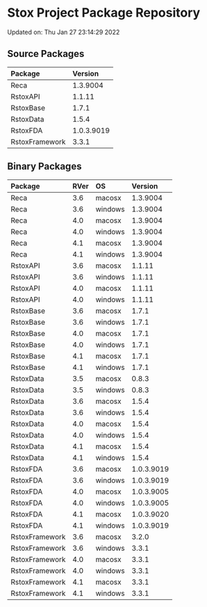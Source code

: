 # Stox Project Package Repository


Updated on: Thu Jan 27 23:14:29 2022
## Source Packages

|Package        |Version    |
|:--------------|:----------|
|Reca           |1.3.9004   |
|RstoxAPI       |1.1.11     |
|RstoxBase      |1.7.1      |
|RstoxData      |1.5.4      |
|RstoxFDA       |1.0.3.9019 |
|RstoxFramework |3.3.1      |

## Binary Packages

|Package        |RVer |OS      |Version    |
|:--------------|:----|:-------|:----------|
|Reca           |3.6  |macosx  |1.3.9004   |
|Reca           |3.6  |windows |1.3.9004   |
|Reca           |4.0  |macosx  |1.3.9004   |
|Reca           |4.0  |windows |1.3.9004   |
|Reca           |4.1  |macosx  |1.3.9004   |
|Reca           |4.1  |windows |1.3.9004   |
|RstoxAPI       |3.6  |macosx  |1.1.11     |
|RstoxAPI       |3.6  |windows |1.1.11     |
|RstoxAPI       |4.0  |macosx  |1.1.11     |
|RstoxAPI       |4.0  |windows |1.1.11     |
|RstoxBase      |3.6  |macosx  |1.7.1      |
|RstoxBase      |3.6  |windows |1.7.1      |
|RstoxBase      |4.0  |macosx  |1.7.1      |
|RstoxBase      |4.0  |windows |1.7.1      |
|RstoxBase      |4.1  |macosx  |1.7.1      |
|RstoxBase      |4.1  |windows |1.7.1      |
|RstoxData      |3.5  |macosx  |0.8.3      |
|RstoxData      |3.5  |windows |0.8.3      |
|RstoxData      |3.6  |macosx  |1.5.4      |
|RstoxData      |3.6  |windows |1.5.4      |
|RstoxData      |4.0  |macosx  |1.5.4      |
|RstoxData      |4.0  |windows |1.5.4      |
|RstoxData      |4.1  |macosx  |1.5.4      |
|RstoxData      |4.1  |windows |1.5.4      |
|RstoxFDA       |3.6  |macosx  |1.0.3.9019 |
|RstoxFDA       |3.6  |windows |1.0.3.9019 |
|RstoxFDA       |4.0  |macosx  |1.0.3.9005 |
|RstoxFDA       |4.0  |windows |1.0.3.9005 |
|RstoxFDA       |4.1  |macosx  |1.0.3.9020 |
|RstoxFDA       |4.1  |windows |1.0.3.9019 |
|RstoxFramework |3.6  |macosx  |3.2.0      |
|RstoxFramework |3.6  |windows |3.3.1      |
|RstoxFramework |4.0  |macosx  |3.3.1      |
|RstoxFramework |4.0  |windows |3.3.1      |
|RstoxFramework |4.1  |macosx  |3.3.1      |
|RstoxFramework |4.1  |windows |3.3.1      |

